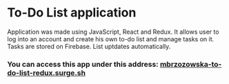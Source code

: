 # To-Do List application
Application was made using JavaScript, React and Redux. It allows user to log into an account and create his own to-do list and manage tasks on it. Tasks are stored on Firebase. List uptdates automatically.

### You can access this app under this address: [mbrzozowska-to-do-list-redux.surge.sh](mbrzozowska-to-do-list-redux.surge.sh)
